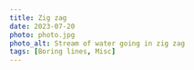 ```yaml
---
title: Zig zag
date: 2023-07-20
photo: photo.jpg
photo_alt: Stream of water going in zig zag
tags: [Boring lines, Misc]
---
```

